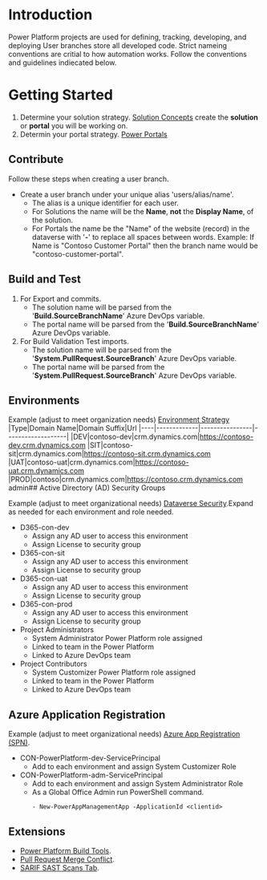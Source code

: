 # Introduction 
Power Platform projects are used for defining, tracking, developing, and deploying 
User branches store all developed code. Strict nameing conventions are critial to how automation works. Follow the conventions and guidelines indiecated below.

# Getting Started
1. Determine your solution strategy. [Solution Concepts](https://learn.microsoft.com/en-us/power-platform/alm/solution-concepts-alm)
    create the **solution** or **portal** you will be working on.
2. Determin your portal strategy. [Power Portals](https://learn.microsoft.com/en-us/power-apps/maker/portals/)
## Contribute
Follow these steps when creating a user branch.
- Create a user branch under your unique alias 'users/alias/name'. 
    - The alias is a unique identifier for each user.
    - For Solutions the name will be the **Name**, **not** the **Display Name**, of the solution. 
    - For Portals the name be the "Name" of the website (record) in the dataverse with '**-**' to replace all spaces between words. Example: If Name is "Contoso Customer Portal" then the branch name would be "contoso-customer-portal". 
## Build and Test
1. For Export and commits.
    - The solution name will be parsed from the '**Build.SourceBranchName**' Azure DevOps variable.
    - The portal name will be parsed from the '**Build.SourceBranchName**' Azure DevOps variable.
2. For Build Validation Test imports.
    - The solution name will be parsed from the '**System.PullRequest.SourceBranch**' Azure DevOps variable.
    - The portal name will be parsed from the '**System.PullRequest.SourceBranch**' Azure DevOps variable.
## Environments
Example (adjust to meet organization needs) [Environment Strategy](https://learn.microsoft.com/en-us/power-platform/alm/environment-strategy-alm)
|Type|Domain Name|Domain Suffix|Url
|----|-------------|----------------|-------------------|
|DEV|contoso-dev|crm.dynamics.com|https://contoso-dev.crm.dynamics.com
|SIT|contoso-sit|crm.dynamics.com|https://contoso-sit.crm.dynamics.com
|UAT|contoso-uat|crm.dynamics.com|https://contoso-uat.crm.dynamics.com
|PROD|contoso|crm.dynamics.com|https://contoso.crm.dynamics.com
admin## Active Directory (AD) Security Groups

Example (adjust to meet organizational needs) [Dataverse Security](https://learn.microsoft.com/en-us/power-platform/admin/control-user-access).Expand as needed for each environment and role needed.

- D365-con-dev
    - Assign any AD user to access this environment
    - Assign License to security group
- D365-con-sit
    - Assign any AD user to access this environment
    - Assign License to security group
- D365-con-uat
    - Assign any AD user to access this environment
    - Assign License to security group
- D365-con-prod
    - Assign any AD user to access this environment
    - Assign License to security group
- Project Administrators
    - System Administrator Power Platform role assigned
    - Linked to team in the Power Platform
    - Linked to Azure DevOps team
- Project Contributors
    - System Customizer Power Platform role assigned 
    - Linked to team in the Power Platform
    - Linked to Azure DevOps team
## Azure Application Registration

Example (adjust to meet organizational needs) [Azure App Registration (SPN)](#).

- CON-PowerPlatform-dev-ServicePrincipal
    - Add to each environment and assign System Customizer Role
- CON-PowerPlatform-adm-ServicePrincipal
    - Add to each environment and assign System Administrator Role
    - As a Global Office Admin run PowerShell command.
        ```
        - New-PowerAppManagementApp -ApplicationId <clientid>
        ```
## Extensions
- [Power Platform Build Tools](https://marketplace.visualstudio.com/items?itemName=microsoft-IsvExpTools.PowerPlatform-BuildTools).
- [Pull Request Merge Conflict](https://marketplace.visualstudio.com/items?itemName=ms-devlabs.conflicts-tab).
- [SARIF SAST Scans Tab](https://marketplace.visualstudio.com/items?itemName=sariftools.scans).
